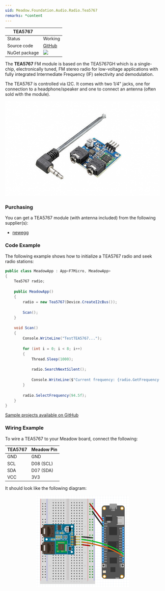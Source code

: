 ```yaml
---
uid: Meadow.Foundation.Audio.Radio.Tea5767
remarks: *content
---
```


| TEA5767       |             |
|---------------|-------------|
| Status        | Working     |
| Source code   | [GitHub](https://github.com/WildernessLabs/Meadow.Foundation/tree/master/Source/Meadow.Foundation.Peripherals/Audio.Radio.Tea5767) |
| NuGet package | <img src="https://img.shields.io/nuget/v/Meadow.Foundation.Audio.Radio.Tea5767.svg?label=Meadow.Foundation.Audio.Radio.Tea5767" style="width: auto; height: -webkit-fill-available;" /> |

The **TEA5767** FM module is based on the TEA5767GH which is a single-chip, electronically tuned, FM stereo radio for low-voltage applications with fully integrated Intermediate Frequency (IF) selectivity and demodulation. 

The TEA5767 is controlled via I2C. It comes with two 1/4" jacks, one for connection to a headphone/speaker and one to connect an antenna (often sold with the module).

![](../../API_Assets/Meadow.Foundation.Audio.Radio.Tea5767/TEA5767.png)

### Purchasing

You can get a TEA5767 module (with antenna included) from the following supplier(s):

* [newegg](https://www.newegg.ca/p/2S7-01JA-0KY52?item=9SIAJHJ8XC0373&source=region&nm_mc=knc-googleadwordscamkpl-pc&cm_mmc=knc-googleadwordscamkpl-pc-_-pla-lyx+tech+ltd-_-gadgets-_-9SIAJHJ8XC0373&gclid=Cj0KCQjwoKzsBRC5ARIsAITcwXFdQwVcwKklE8IqlrxY8GWLK0dcccGzBlp7OGjuNijObuUBybiqWuwaAqjwEALw_wcB)

### Code Example

The following example shows how to initialize a TEA5767 radio and seek radio stations:

```csharp
public class MeadowApp : App<F7Micro, MeadowApp>
{
    Tea5767 radio;

    public MeadowApp()
    {
        radio = new Tea5767(Device.CreateI2cBus());

        Scan();
    }

    void Scan() 
    {
        Console.WriteLine("TestTEA5767...");

        for (int i = 0; i < 8; i++)
        {
            Thread.Sleep(1000);

            radio.SearchNextSilent();

            Console.WriteLine($"Current frequency: {radio.GetFrequency()}");
        }

        radio.SelectFrequency(94.5f);
    }
}
```
[Sample projects available on GitHub](https://github.com/WildernessLabs/Meadow.Foundation/tree/master/Source/Meadow.Foundation.Peripherals/Audio.Radio.Tea5767/Samples/Audio.Radio.TEA5767_Sample) 

### Wiring Example

To wire a TEA5767 to your Meadow board, connect the following:

| TEA5767 | Meadow Pin  |
|---------|-------------|
| GND     | GND         |
| SCL     | D08 (SCL)   |
| SDA     | D07 (SDA)   |
| VCC     | 3V3         |

It should look like the following diagram:

<img src="../../API_Assets/Meadow.Foundation.Audio.Radio.Tea5767/TEA5767_Frizzing.png" 
    style="width: 60%; display: block; margin-left: auto; margin-right: auto;" />
